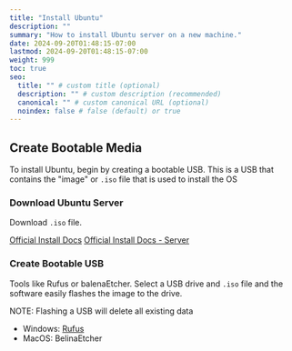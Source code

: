 ```yaml
---
title: "Install Ubuntu"
description: ""
summary: "How to install Ubuntu server on a new machine."
date: 2024-09-20T01:48:15-07:00
lastmod: 2024-09-20T01:48:15-07:00
weight: 999
toc: true
seo:
  title: "" # custom title (optional)
  description: "" # custom description (recommended)
  canonical: "" # custom canonical URL (optional)
  noindex: false # false (default) or true
---
```


## Create Bootable Media

To install Ubuntu, begin by creating a bootable USB. This is a USB that contains the "image" or `.iso` file that is used to install the OS

### Download Ubuntu Server

Download `.iso` file.

[Official Install Docs](https://ubuntu.com/download)
[Official Install Docs - Server](https://ubuntu.com/download/server)

### Create Bootable USB

Tools like Rufus or balenaEtcher. Select a USB drive and `.iso` file and the software easily flashes the image to the drive.

NOTE: Flashing a USB will delete all existing data

- Windows: [Rufus](https://rufus.ie/)
- MacOS: BelinaEtcher
